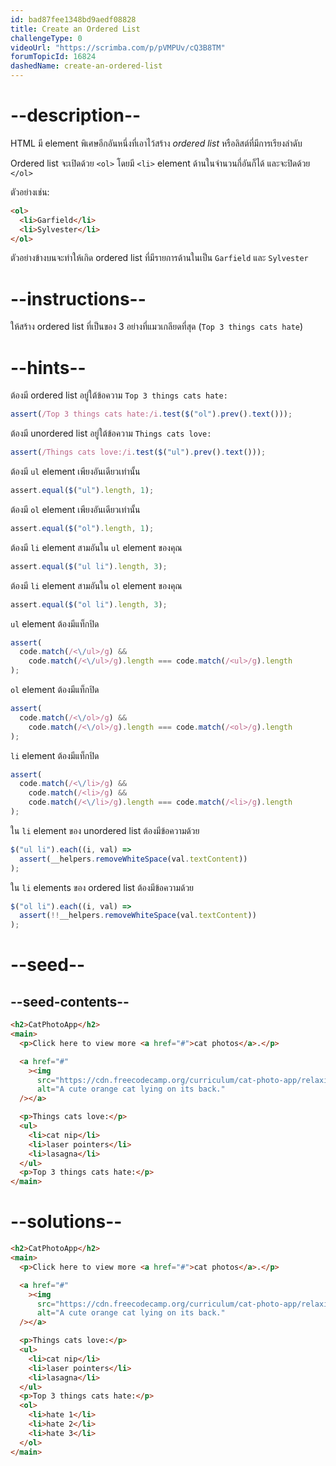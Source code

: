 ```yaml
---
id: bad87fee1348bd9aedf08828
title: Create an Ordered List
challengeType: 0
videoUrl: "https://scrimba.com/p/pVMPUv/cQ3B8TM"
forumTopicId: 16824
dashedName: create-an-ordered-list
---
```


# --description--

HTML มี element พิเศษอีกอันหนึ่งที่เอาไว้สร้าง <dfn>ordered list</dfn> หรือลิสต์ที่มีการเรียงลำดับ

Ordered list จะเปิดด้วย `<ol>` โดยมี `<li>` element ด้านในจำนวนกี่อันก็ได้ และจะปิดด้วย `</ol>`

ตัวอย่างเช่น:

```html
<ol>
  <li>Garfield</li>
  <li>Sylvester</li>
</ol>
```

ตัวอย่างข้างบนจะทำให้เกิด ordered list ที่มีรายการด้านในเป็น `Garfield` และ `Sylvester`

# --instructions--

ให้สร้าง ordered list ที่เป็นของ 3 อย่างที่แมวเกลียดที่สุด (`Top 3 things cats hate`)

# --hints--

ต้องมี ordered list อยู่ใต้ข้อความ `Top 3 things cats hate:`

```js
assert(/Top 3 things cats hate:/i.test($("ol").prev().text()));
```

ต้องมี unordered list อยู่ใต้ข้อความ `Things cats love:`

```js
assert(/Things cats love:/i.test($("ul").prev().text()));
```

ต้องมี `ul` element เพียงอันเดียวเท่านั้น

```js
assert.equal($("ul").length, 1);
```

ต้องมี `ol` element เพียงอันเดียวเท่านั้น

```js
assert.equal($("ol").length, 1);
```

ต้องมี `li` element สามอันใน `ul` element ของคุณ

```js
assert.equal($("ul li").length, 3);
```

ต้องมี `li` element สามอันใน `ol` element ของคุณ

```js
assert.equal($("ol li").length, 3);
```

`ul` element ต้องมีแท็กปิด

```js
assert(
  code.match(/<\/ul>/g) &&
    code.match(/<\/ul>/g).length === code.match(/<ul>/g).length
);
```

`ol` element ต้องมีแท็กปิด

```js
assert(
  code.match(/<\/ol>/g) &&
    code.match(/<\/ol>/g).length === code.match(/<ol>/g).length
);
```

`li` element ต้องมีแท็กปิด

```js
assert(
  code.match(/<\/li>/g) &&
    code.match(/<li>/g) &&
    code.match(/<\/li>/g).length === code.match(/<li>/g).length
);
```

ใน `li` element ของ unordered list ต้องมีข้อความด้วย

```js
$("ul li").each((i, val) =>
  assert(__helpers.removeWhiteSpace(val.textContent))
);
```

ใน `li` elements ของ ordered list ต้องมีข้อความด้วย

```js
$("ol li").each((i, val) =>
  assert(!!__helpers.removeWhiteSpace(val.textContent))
);
```

# --seed--

## --seed-contents--

```html
<h2>CatPhotoApp</h2>
<main>
  <p>Click here to view more <a href="#">cat photos</a>.</p>

  <a href="#"
    ><img
      src="https://cdn.freecodecamp.org/curriculum/cat-photo-app/relaxing-cat.jpg"
      alt="A cute orange cat lying on its back."
  /></a>

  <p>Things cats love:</p>
  <ul>
    <li>cat nip</li>
    <li>laser pointers</li>
    <li>lasagna</li>
  </ul>
  <p>Top 3 things cats hate:</p>
</main>
```

# --solutions--

```html
<h2>CatPhotoApp</h2>
<main>
  <p>Click here to view more <a href="#">cat photos</a>.</p>

  <a href="#"
    ><img
      src="https://cdn.freecodecamp.org/curriculum/cat-photo-app/relaxing-cat.jpg"
      alt="A cute orange cat lying on its back."
  /></a>

  <p>Things cats love:</p>
  <ul>
    <li>cat nip</li>
    <li>laser pointers</li>
    <li>lasagna</li>
  </ul>
  <p>Top 3 things cats hate:</p>
  <ol>
    <li>hate 1</li>
    <li>hate 2</li>
    <li>hate 3</li>
  </ol>
</main>
```
